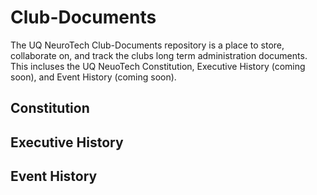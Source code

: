 # Club-Documents

The UQ NeuroTech Club-Documents repository is a place to store, collaborate on, and track the clubs long term administration documents. 
This incluses the UQ NeuoTech Constitution, Executive History (coming soon), and Event History (coming soon).

## Constitution

## Executive History

## Event History
